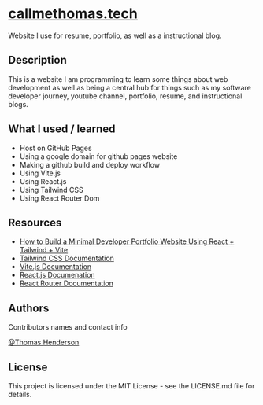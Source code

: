 # [callmethomas.tech](https://callmethomas.tech)

Website I use for resume, portfolio, as well as a instructional blog.

## Description

This is a website I am programming to learn some things about web development as well as being a central hub for things such as my software developer journey, youtube channel, portfolio, resume, and instructional blogs.

## What I used / learned
* Host on GitHub Pages
* Using a google domain for github pages website
* Making a github build and deploy workflow
* Using Vite.js
* Using React.js
* Using Tailwind CSS
* Using React Router Dom

## Resources
* [How to Build a Minimal Developer Portfolio Website Using React + Tailwind + Vite](https://www.youtube.com/watch?v=b0pkpcD8Ms4)
* [Tailwind CSS Documentation](https://tailwindcss.com/docs/installation)
* [Vite.js Documentation](https://vitejs.dev/guide/)
* [React.js Documenation](https://reactjs.org/docs/getting-started.html)
* [React Router Documentation](https://reactrouter.com/en/main)

## Authors

Contributors names and contact info

[@Thomas Henderson](https://www.facebook.com/profile.php?id=100069452002819)

## License

This project is licensed under the MIT License - see the LICENSE.md file for details.
